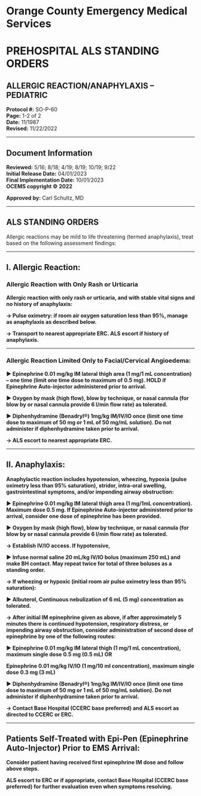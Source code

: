 # Orange County Emergency Medical Services
# PREHOSPITAL ALS STANDING ORDERS
## ALLERGIC REACTION/ANAPHYLAXIS – PEDIATRIC

**Protocol #:** SO-P-60  
**Page:** 1-2 of 2  
**Date:** 11/1987  
**Revised:** 11/22/2022

---

## Document Information

**Reviewed:** 5/16; 8/18; 4/19; 8/19; 10/19; 9/22  
**Initial Release Date:** 04/01/2023  
**Final Implementation Date:** 10/01/2023  
**OCEMS copyright © 2022**

**Approved by:** Carl Schultz, MD

---

## ALS STANDING ORDERS

Allergic reactions may be mild to life threatening (termed anaphylaxis), treat based on the following assessment findings:

---

## I. Allergic Reaction:

### Allergic Reaction with Only Rash or Urticaria

**Allergic reaction with only rash or urticaria, and with stable vital signs and no history of anaphylaxis:**

**→ Pulse oximetry: if room air oxygen saturation less than 95%, manage as anaphylaxis as described below.**

**→ Transport to nearest appropriate ERC. ALS escort if history of anaphylaxis.**

---

### Allergic Reaction Limited Only to Facial/Cervical Angioedema:

**► Epinephrine 0.01 mg/kg IM lateral thigh area (1 mg/1 mL concentration) – one time (limit one time dose to maximum of 0.5 mg). HOLD if Epinephrine Auto-injector administered prior to arrival.**

**► Oxygen by mask (high flow), blow by technique, or nasal cannula (for blow by or nasal cannula provide 6 l/min flow rate) as tolerated.**

**► Diphenhydramine (Benadryl®) 1mg/kg IM/IV/IO once (limit one time dose to maximum of 50 mg or 1 mL of 50 mg/mL solution). Do not administer if diphenhydramine taken prior to arrival.**

**→ ALS escort to nearest appropriate ERC.**

---

## II. Anaphylaxis:

**Anaphylactic reaction includes hypotension, wheezing, hypoxia (pulse oximetry less than 95% saturation), stridor, intra-oral swelling, gastrointestinal symptoms, and/or impending airway obstruction:**

**► Epinephrine 0.01 mg/kg IM lateral thigh area (1 mg/1mL concentration). Maximum dose 0.5 mg. If Epinephrine Auto-injector administered prior to arrival, consider one dose of epinephrine has been provided.**

**► Oxygen by mask (high flow), blow by technique, or nasal cannula (for blow by or nasal cannula provide 6 l/min flow rate) as tolerated.**

**→ Establish IV/IO access. If hypotensive,**

**► Infuse normal saline 20 mL/kg IV/IO bolus (maximum 250 mL) and make BH contact. May repeat twice for total of three boluses as a standing order.**

**→ If wheezing or hypoxic (initial room air pulse oximetry less than 95% saturation):**

**► Albuterol, Continuous nebulization of 6 mL (5 mg) concentration as tolerated.**

**→ After initial IM epinephrine given as above, if after approximately 5 minutes there is continued hypotension, respiratory distress, or impending airway obstruction, consider administration of second dose of epinephrine by one of the following routes:**

**► Epinephrine 0.01 mg/kg IM lateral thigh (1 mg/1 mL concentration), maximum single dose 0.5 mg (0.5 mL) OR**

**Epinephrine 0.01 mg/kg IV/IO (1 mg/10 ml concentration), maximum single dose 0.3 mg (3 mL)**

**► Diphenhydramine (Benadryl®) 1mg/kg IM/IV/IO once (limit one time dose to maximum of 50 mg or 1 mL of 50 mg/mL solution). Do not administer if diphenhydramine taken prior to arrival.**

**→ Contact Base Hospital (CCERC base preferred) and ALS escort as directed to CCERC or ERC.**

---

## Patients Self-Treated with Epi-Pen (Epinephrine Auto-Injector) Prior to EMS Arrival:

**Consider patient having received first epinephrine IM dose and follow above steps.**

**ALS escort to ERC or if appropriate, contact Base Hospital (CCERC base preferred) for further evaluation even when symptoms resolving.**

